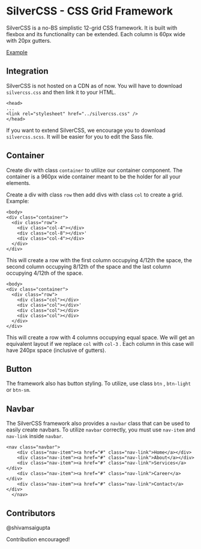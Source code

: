 
# SilverCSS - CSS Grid Framework

SilverCSS is a no-BS simplistic 12-grid CSS framework. It is built with flexbox and its functionality can be extended. Each column is 60px wide with 20px gutters.

[Example](https://shivamsaigupta.github.io/silvercss-framework/example/)

## Integration
SilverCSS is not hosted on a CDN as of now. You will have to download `silvercss.css` and then link it to your HTML.
    
    <head>
    ...
    <link rel="stylesheet" href="../silvercss.css" />
    </head>

If you want to extend SilverCSS, we encourage you to download `silvercss.scss`. It will be easier for you to edit the Sass file.

## Container

Create div with class `container` to utilize our container component. The container is a 960px wide container meant to be the holder for all your elements.

Create a div with class `row` then add divs with class `col` to create a grid.
Example:

    <body>
    <div class="container">
      <div class="row">
        <div class="col-4"></div>
        <div class="col-8"></div>'
        <div class="col-4"></div>
      </div>
    </div>
  </body>

This will create a row with the first column occupying 4/12th the space, the second column occupying 8/12th of the space and the last column occupying 4/12th of the space. 

    <body>
    <div class="container">
      <div class="row">
        <div class="col"></div>
        <div class="col"></div>'
        <div class="col"></div>
        <div class="col"></div>
      </div>
    </div>
  </body>

This will create a row with 4 columns occupying equal space. We will get an equivalent layout if we replace `col` with `col-3` .  Each column in this case will have 240px space (inclusive of gutters).

## Button

The framework also has button styling. To utilize, use class `btn` , `btn-light` or `btn-sm`.

## Navbar

The SilverCSS framework also provides a `navbar` class that can be used to easily create navbars. To utilize `navbar` correctly, you must use `nav-item` and `nav-link` inside `navbar`. 

    <nav class="navbar">
        <div class="nav-item"><a href="#" class="nav-link">Home</a></div>
        <div class="nav-item"><a href="#" class="nav-link">About</a></div>
        <div class="nav-item"><a href="#" class="nav-link">Services</a></div>
        <div class="nav-item"><a href="#" class="nav-link">Career</a></div>
        <div class="nav-item"><a href="#" class="nav-link">Contact</a></div>
      </nav>

## Contributors

@shivamsaigupta

Contribution encouraged!
